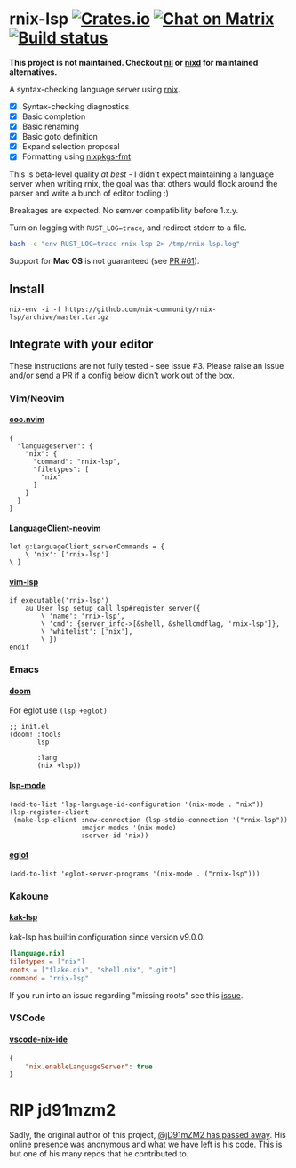 # rnix-lsp [![Crates.io](https://img.shields.io/crates/v/rnix-lsp)](https://crates.io/crates/rnix-lsp) [![Chat on Matrix](https://matrix.to/img/matrix-badge.svg)](https://matrix.to/#/#rnix-lsp:matrix.org) [![Build status](https://github.com/nix-community/rnix-lsp/actions/workflows/test.yml/badge.svg)](https://github.com/nix-community/rnix-lsp/actions/workflows/test.yml)

**This project is not maintained. Checkout [nil](https://github.com/oxalica/nil) or [nixd](https://github.com/nix-community/nixd) for maintained alternatives.**

A syntax-checking language server using
[rnix](https://github.com/nix-community/rnix-parser).

- [x] Syntax-checking diagnostics
- [x] Basic completion
- [x] Basic renaming
- [x] Basic goto definition
- [x] Expand selection proposal
- [x] Formatting using [nixpkgs-fmt](https://github.com/nix-community/nixpkgs-fmt)

This is beta-level quality *at best* - I didn't expect maintaining a
language server when writing rnix, the goal was that others would
flock around the parser and write a bunch of editor tooling :)

Breakages are expected. No semver compatibility before 1.x.y.

Turn on logging with `RUST_LOG=trace`, and redirect stderr to a file.

```sh
bash -c "env RUST_LOG=trace rnix-lsp 2> /tmp/rnix-lsp.log"
```

Support for **Mac OS** is not guaranteed (see [PR #61](https://github.com/nix-community/rnix-lsp/pull/61)).

## Install

```
nix-env -i -f https://github.com/nix-community/rnix-lsp/archive/master.tar.gz
```

## Integrate with your editor

These instructions are not fully tested - see issue #3. Please raise
an issue and/or send a PR if a config below didn't work out of the box.

### Vim/Neovim

#### [coc.nvim](https://github.com/neoclide/coc.nvim)

```vim
{
  "languageserver": {
    "nix": {
      "command": "rnix-lsp",
      "filetypes": [
        "nix"
      ]
    }
  }
}
```

#### [LanguageClient-neovim](https://github.com/autozimu/LanguageClient-neovim)

```vim
let g:LanguageClient_serverCommands = {
    \ 'nix': ['rnix-lsp']
\ }
```

#### [vim-lsp](https://github.com/prabirshrestha/vim-lsp)

```vim
if executable('rnix-lsp')
    au User lsp_setup call lsp#register_server({
        \ 'name': 'rnix-lsp',
        \ 'cmd': {server_info->[&shell, &shellcmdflag, 'rnix-lsp']},
        \ 'whitelist': ['nix'],
        \ })
endif
```

### Emacs

#### [doom](https://github.com/doomemacs/doomemacs)

For eglot use `(lsp +eglot)`

```elisp
;; init.el
(doom! :tools
       lsp
       
       :lang
       (nix +lsp))
```

#### [lsp-mode](https://github.com/emacs-lsp/lsp-mode)

```elisp
(add-to-list 'lsp-language-id-configuration '(nix-mode . "nix"))
(lsp-register-client
 (make-lsp-client :new-connection (lsp-stdio-connection '("rnix-lsp"))
                  :major-modes '(nix-mode)
                  :server-id 'nix))
```

#### [eglot](https://github.com/joaotavora/eglot)

```elisp
(add-to-list 'eglot-server-programs '(nix-mode . ("rnix-lsp")))
```

### Kakoune

#### [kak-lsp](https://github.com/kak-lsp/kak-lsp)

kak-lsp has builtin configuration since version v9.0.0:

```toml
[language.nix]
filetypes = ["nix"]
roots = ["flake.nix", "shell.nix", ".git"]
command = "rnix-lsp"
```

If you run into an issue regarding "missing roots" see this [issue](https://github.com/kak-lsp/kak-lsp/issues/411).

### VSCode

#### [vscode-nix-ide](https://github.com/nix-community/vscode-nix-ide/)

```json
{
    "nix.enableLanguageServer": true
}
```

# RIP jd91mzm2

Sadly, the original author of this project, [@jD91mZM2 has passed
away](https://www.redox-os.org/news/open-source-mental-health/). His online
presence was anonymous and what we have left is his code. This is but one of
his many repos that he contributed to.
